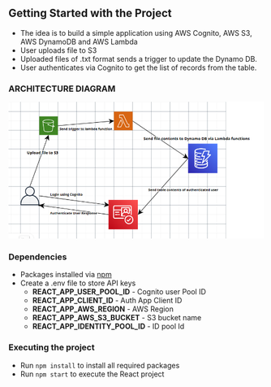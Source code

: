 ## Getting Started with the Project

- The idea is to build a simple application using AWS Cognito, AWS S3, AWS DynamoDB and AWS Lambda
- User uploads file to S3
- Uploaded files of .txt format sends  a trigger to update the Dynamo DB.
- User authenticates via Cognito to get the list of records from the table.

### ARCHITECTURE DIAGRAM

![File images](./assets/cloud_arch.png)

### Dependencies

- Packages installed via [npm](./package.json)
- Create a .env file to store API keys
  - **REACT_APP_USER_POOL_ID** - Cognito user Pool ID
  - **REACT_APP_CLIENT_ID** - Auth App Client ID
  - **REACT_APP_AWS_REGION** - AWS Region
  - **REACT_APP_AWS_S3_BUCKET** - S3 bucket name
  - **REACT_APP_IDENTITY_POOL_ID** - ID pool Id

### Executing the project

- Run `npm install` to install all required packages
- Run `npm start` to execute the React project

